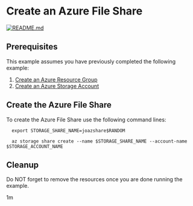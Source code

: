 # Create an Azure File Share

[![README.md](https://github.com/Azure-Samples/java-on-azure-examples/actions/workflows/storage_create-file-share_README_md.yml/badge.svg)](https://github.com/Azure-Samples/java-on-azure-examples/actions/workflows/storage_create-file-share_README_md.yml)

## Prerequisites

This example assumes you have previously completed the following example:

1. [Create an Azure Resource Group](../../group/create/README.md)
2. [Create an Azure Storage Account](../create/README.md)

<!-- workflow.cron(0 10 * * 0) -->
<!-- workflow.include(../create/README.md) -->

## Create the Azure File Share

To create the Azure File Share use the following command lines:

```shell
  export STORAGE_SHARE_NAME=joazshare$RANDOM

  az storage share create --name $STORAGE_SHARE_NAME --account-name $STORAGE_ACCOUNT_NAME

```

## Cleanup

<!-- workflow.directOnly() 

  export RESULT=$(az storage share show --account-name $STORAGE_ACCOUNT_NAME --name $STORAGE_SHARE_NAME --query lease.state --output tsv)
  az group delete --name $RESOURCE_GROUP --yes || true
  if [[ "$RESULT" != available ]]; then
    exit 1
  fi  

  -->

Do NOT forget to remove the resources once you are done running the example.

1m

